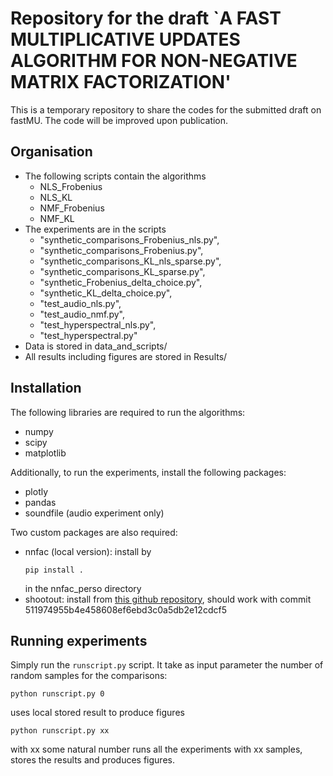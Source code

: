 # Repository for the draft `A FAST MULTIPLICATIVE UPDATES ALGORITHM FOR NON-NEGATIVE MATRIX FACTORIZATION'

This is a temporary repository to share the codes for the submitted draft on fastMU. The code will be improved upon publication.
## Organisation

- The following scripts contain the algorithms
  - NLS_Frobenius
  - NLS_KL
  - NMF_Frobenius
  - NMF_KL
- The experiments are in the scripts
  - "synthetic_comparisons_Frobenius_nls.py",
  - "synthetic_comparisons_Frobenius.py",
  - "synthetic_comparisons_KL_nls_sparse.py",
  - "synthetic_comparisons_KL_sparse.py",
  - "synthetic_Frobenius_delta_choice.py",
  - "synthetic_KL_delta_choice.py",
  - "test_audio_nls.py",
  - "test_audio_nmf.py",
  - "test_hyperspectral_nls.py",
  - "test_hyperspectral.py"
- Data is stored in data_and_scripts/
- All results including figures are stored in Results/

## Installation

The following libraries are required to run the algorithms:
- numpy
- scipy
- matplotlib

Additionally, to run the experiments, install the following packages:
- plotly
- pandas
- soundfile (audio experiment only)
 
Two custom packages are also required:
- nnfac (local version): install by 
  ```
  pip install .
  ```
    in the nnfac_perso directory
- shootout: install from [this github repository](https://github.com/cohenjer/shootout),
    should work with commit 511974955b4e458608ef6ebd3c0a5db2e12cdcf5

## Running experiments

Simply run the `runscript.py` script. It take as input parameter the number of random samples for the comparisons:
``` 
python runscript.py 0
``` 
uses local stored result to produce figures
``` 
python runscript.py xx
``` 
with xx some natural number runs all the experiments with xx samples, stores the results and produces figures.